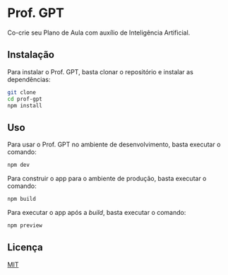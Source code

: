 # Prof. GPT

Co-crie seu Plano de Aula com auxílio de Inteligência Artificial.

## Instalação

Para instalar o Prof. GPT, basta clonar o repositório e instalar as dependências:

```bash
git clone
cd prof-gpt
npm install
```

## Uso

Para usar o Prof. GPT no ambiente de desenvolvimento, basta executar o comando:

```bash
npm dev
```

Para construir o app para o ambiente de produção, basta executar o comando:

```bash
npm build
```

Para executar o app após a _build_, basta executar o comando:

```bash
npm preview
```

## Licença
[MIT](https://choosealicense.com/licenses/mit/)
